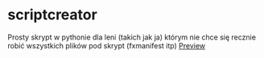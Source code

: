 # scriptcreator

Prosty skrypt w pythonie dla leni (takich jak ja) którym nie chce się recznie robić wszystkich plików pod skrypt (fxmanifest itp)
[Preview](https://streamable.com/jriarz)
